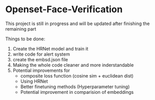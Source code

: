 # Openset-Face-Verification


This project is still in progress and will be updated after finishing the remaining part 

Things to be done:
  1. Create the HRNet model and train it
  2. write code for alert system
  3. create the embsd.json file
  4. Making the whole code cleaner and more inderstandable
  5. Potential improvements for 
        * composite loss function (cosine sim + euclidean dist)
        * Using HRNet
        * Better finetuning methods (Hyperparameter tuning)
        * Potential improvement in comparision of embeddings 
        
